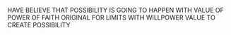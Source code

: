 HAVE BELIEVE THAT POSSIBILITY IS GOING TO HAPPEN WITH VALUE OF POWER OF FAITH ORIGINAL FOR LIMITS WITH WILLPOWER VALUE TO CREATE POSSIBILITY
